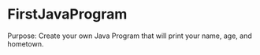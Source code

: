 # FirstJavaProgram
Purpose: Create your own Java Program that will print your name, age, and hometown.
